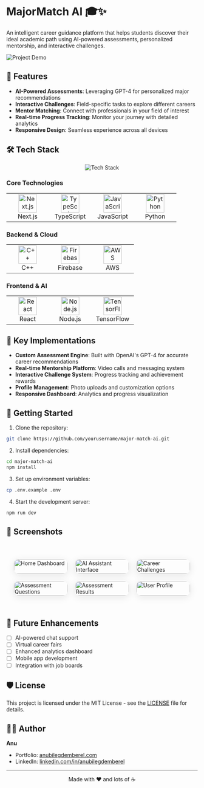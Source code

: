 # MajorMatch AI 🎓✨

An intelligent career guidance platform that helps students discover their ideal academic path using AI-powered assessments, personalized mentorship, and interactive challenges.

![Project Demo](demo.gif)

## 🚀 Features

- **AI-Powered Assessments**: Leveraging GPT-4 for personalized major recommendations
- **Interactive Challenges**: Field-specific tasks to explore different careers
- **Mentor Matching**: Connect with professionals in your field of interest
- **Real-time Progress Tracking**: Monitor your journey with detailed analytics
- **Responsive Design**: Seamless experience across all devices

## 🛠 Tech Stack

<div align="center">
  <img src="https://skillicons.dev/icons?i=flutter,nextjs,ts,js,python,cpp,firebase,aws,react,nodejs,tensorflow" alt="Tech Stack" />
</div>

### Core Technologies

<table>
  <tr>
    <td align="center" width="96">
      <img src="https://skillicons.dev/icons?i=nextjs" width="48" height="48" alt="Next.js" />
      <br>Next.js
    </td>
    <td align="center" width="96">
      <img src="https://skillicons.dev/icons?i=ts" width="48" height="48" alt="TypeScript" />
      <br>TypeScript
    </td>
    <td align="center" width="96">
      <img src="https://skillicons.dev/icons?i=js" width="48" height="48" alt="JavaScript" />
      <br>JavaScript
    </td>
    <td align="center" width="96">
      <img src="https://skillicons.dev/icons?i=python" width="48" height="48" alt="Python" />
      <br>Python
    </td>
  </tr>
</table>

### Backend & Cloud

<table>
  <tr>
    <td align="center" width="96">
      <img src="https://skillicons.dev/icons?i=cpp" width="48" height="48" alt="C++" />
      <br>C++
    </td>
    <td align="center" width="96">
      <img src="https://skillicons.dev/icons?i=firebase" width="48" height="48" alt="Firebase" />
      <br>Firebase
    </td>
    <td align="center" width="96">
      <img src="https://skillicons.dev/icons?i=aws" width="48" height="48" alt="AWS" />
      <br>AWS
    </td>
  </tr>
</table>

### Frontend & AI

<table>
  <tr>
    <td align="center" width="96">
      <img src="https://skillicons.dev/icons?i=react" width="48" height="48" alt="React" />
      <br>React
    </td>
    <td align="center" width="96">
      <img src="https://skillicons.dev/icons?i=nodejs" width="48" height="48" alt="Node.js" />
      <br>Node.js
    </td>
    <td align="center" width="96">
      <img src="https://skillicons.dev/icons?i=tensorflow" width="48" height="48" alt="TensorFlow" />
      <br>TensorFlow
    </td>
  </tr>
</table>

## 🌟 Key Implementations

- **Custom Assessment Engine**: Built with OpenAI's GPT-4 for accurate career recommendations
- **Real-time Mentorship Platform**: Video calls and messaging system
- **Interactive Challenge System**: Progress tracking and achievement rewards
- **Profile Management**: Photo uploads and customization options
- **Responsive Dashboard**: Analytics and progress visualization

## 🚀 Getting Started

1. Clone the repository:
```bash
git clone https://github.com/yourusername/major-match-ai.git
```

2. Install dependencies:
```bash
cd major-match-ai
npm install
```

3. Set up environment variables:
```bash
cp .env.example .env
```

4. Start the development server:
```bash
npm run dev
```

## 📱 Screenshots

<div class="screenshot-grid" style="display: grid; grid-template-columns: repeat(3, 1fr); gap: 20px; margin: 40px 0; background: var(--bg-gradient); padding: 20px; border-radius: 16px;">
    <div style="border-radius: 12px; overflow: hidden; box-shadow: 0 4px 20px rgba(0,0,0,0.1); transition: transform 0.3s;">
        <img src="frontend/src/assets/demo/home.png" alt="Home Dashboard" style="width: 100%; height: auto;" />
    </div>
    <div style="border-radius: 12px; overflow: hidden; box-shadow: 0 4px 20px rgba(0,0,0,0.1); transition: transform 0.3s;">
        <img src="frontend/src/assets/demo/aiassistant.png" alt="AI Assistant Interface" style="width: 100%; height: auto;" />
    </div>
    <div style="border-radius: 12px; overflow: hidden; box-shadow: 0 4px 20px rgba(0,0,0,0.1); transition: transform 0.3s;">
        <img src="frontend/src/assets/demo/careerchallenges.png" alt="Career Challenges" style="width: 100%; height: auto;" />
    </div>
    <div style="border-radius: 12px; overflow: hidden; box-shadow: 0 4px 20px rgba(0,0,0,0.1); transition: transform 0.3s;">
        <img src="frontend/src/assets/demo/assessmentquestions.png" alt="Assessment Questions" style="width: 100%; height: auto;" />
    </div>
    <div style="border-radius: 12px; overflow: hidden; box-shadow: 0 4px 20px rgba(0,0,0,0.1); transition: transform 0.3s;">
        <img src="frontend/src/assets/demo/assessmentresult.png" alt="Assessment Results" style="width: 100%; height: auto;" />
    </div>
    <div style="border-radius: 12px; overflow: hidden; box-shadow: 0 4px 20px rgba(0,0,0,0.1); transition: transform 0.3s;">
        <img src="frontend/src/assets/demo/profile.png" alt="User Profile" style="width: 100%; height: auto;" />
    </div>
</div>

## 🎯 Future Enhancements

- [ ] AI-powered chat support
- [ ] Virtual career fairs
- [ ] Enhanced analytics dashboard
- [ ] Mobile app development
- [ ] Integration with job boards

## 🛡️ License

This project is licensed under the MIT License - see the [LICENSE](LICENSE) file for details.

## 🙋‍♂️ Author

**Anu**
- Portfolio: [anubilegdemberel.com](https://anubilegdemberel.com)
- LinkedIn: [linkedin.com/in/anubilegdemberel](https://www.linkedin.com/in/anu-bilegdemberel-445366318/)

---

<p align="center">Made with ❤️ and lots of ☕</p>